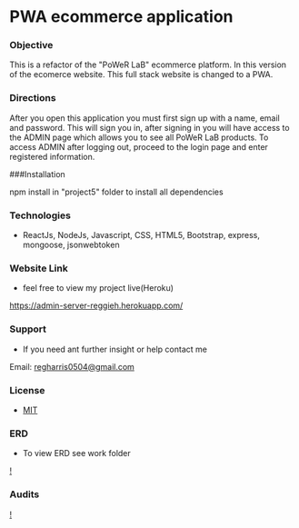 # PWA ecommerce application

### Objective

This is a refactor of the "PoWeR LaB" ecommerce platform. In this version of the ecomerce website. This full stack website is changed to a PWA.

### Directions

After you open this application you must first sign up with a name, email and password. This will sign you in, after signing in you will have access to the ADMIN page which allows you to see all PoWeR LaB products. To access ADMIN after logging out, proceed to the login page and enter registered information.

###Installation

npm install in "project5" folder to install all dependencies

### Technologies

- ReactJs, NodeJs, Javascript, CSS, HTML5, Bootstrap, express, mongoose, jsonwebtoken

### Website Link

- feel free to view my project live(Heroku)

https://admin-server-reggieh.herokuapp.com/

### Support

- If you need ant further insight or help contact me

Email: regharris0504@gmail.com

### License

- [MIT](https://choosealicense.com/licenses/mit/)

### ERD

- To view ERD see work folder

[!](erd.pdf)

### Audits

[!](audit/pweraudit.png)

